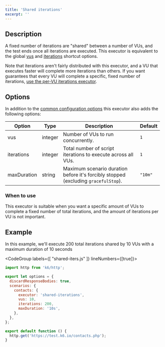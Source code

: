 ```yaml
---
title: 'Shared iterations'
excerpt: ''
---
```


## Description

A fixed number of iterations are "shared" between a number of VUs, and the test ends once all iterations are executed. This executor is equivalent to the global [vus](/using-k6/options#vus) and [iterations](/using-k6/options#iterations) shortcut options.

Note that iterations aren't fairly distributed with this executor, and a VU that executes faster will complete more iterations than others. If you want guarantees that every VU will complete a specific, fixed number of iterations, [use the per-VU iterations executor](/using-k6/scenarios/executors/per-vu-iterations).

## Options

In addition to the [common configuration options](/using-k6/scenarios#common-options) this executor
also adds the following options:

| Option        | Type    | Description                                                                        | Default |
| ------------- | ------- | ---------------------------------------------------------------------------------- | ------- |
| vus         | integer | Number of VUs to run concurrently.                                                 | `1`     |
| iterations  | integer | Total number of script iterations to execute across all VUs.                       | `1`     |
| maxDuration | string  | Maximum scenario duration before it's forcibly stopped (excluding `gracefulStop`). | `"10m"` |

### When to use

This executor is suitable when you want a specific amount of VUs to complete a fixed
number of total iterations, and the amount of iterations per VU is not important.

## Example

In this example, we'll execute 200 total iterations shared by 10 VUs with a maximum duration of 10 seconds

<CodeGroup labels={[ "shared-iters.js" ]} lineNumbers={[true]}>

```javascript
import http from 'k6/http';

export let options = {
  discardResponseBodies: true,
  scenarios: {
    contacts: {
      executor: 'shared-iterations',
      vus: 10,
      iterations: 200,
      maxDuration: '10s',
    },
  },
};

export default function () {
  http.get('https://test.k6.io/contacts.php');
}
```

</CodeGroup>
